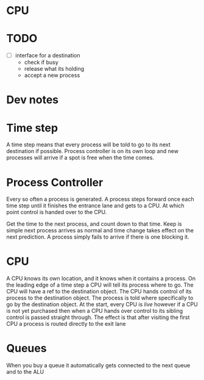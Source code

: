 # CPU

# TODO

- [ ] interface for a destination
    - check if busy
    - release what its holding
    - accept a new process

# Dev notes

# Time step

A time step means that every process will be told to go to its next destination if possible. Process controller is on its own loop and new processes will arrive if a spot is free when the time comes.

# Process Controller

Every so often a process is generated. A process steps forward once each time step until it finishes the entrance lane and gets to a CPU. At which point control is handed over to the CPU.

Get the time to the next process, and count down to that time. Keep is simple next process arrives as normal and time change takes effect on the next prediction. A process simply fails to arrive if there is one blocking it.


# CPU

A CPU knows its own location, and it knows when it contains a process. On the leading edge of a time step a CPU will tell its process where to go. The CPU will have a ref to the destination object. The CPU hands control of its process to the destination object. The process is told where specifically to go by the destination object. At the start, every CPU is *live* however if a CPU is not yet purchased then when a CPU hands over control to its sibling control is passed straight through. The effect is that after visiting the first CPU a process is routed directly to the exit lane

# Queues

When you buy a queue it automatically gets connected to the next queue and to the ALU
